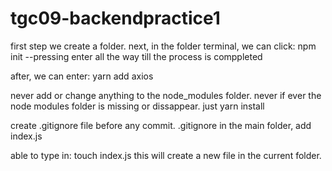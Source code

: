 # tgc09-backendpractice1
first step we create a folder.
next, in the folder terminal, we can click: npm init
--pressing enter all the way till the process is comppleted

after, we can enter: yarn add axios

never add or change anything to the node_modules folder. never
if ever the node modules folder is missing or dissappear. just yarn install

create .gitignore file before any commit.
.gitignore 
in the main folder, add index.js

able to type in: touch index.js 
this will create a new file in the current folder.